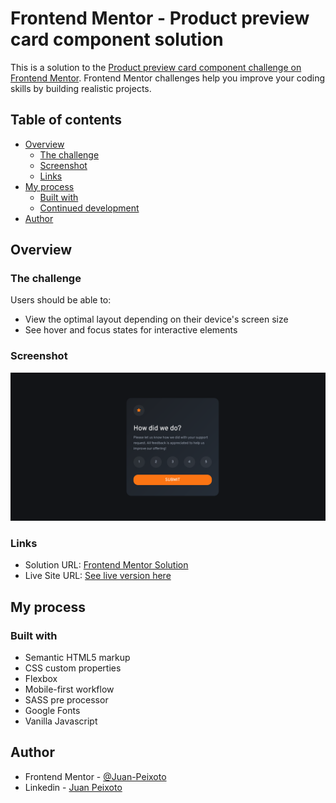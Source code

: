 # Frontend Mentor - Product preview card component solution

This is a solution to the [Product preview card component challenge on Frontend Mentor](https://www.frontendmentor.io/challenges/product-preview-card-component-GO7UmttRfa). Frontend Mentor challenges help you improve your coding skills by building realistic projects. 

## Table of contents

- [Overview](#overview)
  - [The challenge](#the-challenge)
  - [Screenshot](#screenshot)
  - [Links](#links)
- [My process](#my-process)
  - [Built with](#built-with)
  - [Continued development](#continued-development)
- [Author](#author)

## Overview

### The challenge

Users should be able to:

- View the optimal layout depending on their device's screen size
- See hover and focus states for interactive elements

### Screenshot

![](./images/desktop-screenshot.png)

### Links

- Solution URL: [Frontend Mentor Solution](https://www.frontendmentor.io/solutions/semantic-html5markup-css-custom-properties-flexbox-mobilefirst-workf-0WdNxWrkkX)
- Live Site URL: [See live version here](https://juan-peixoto.github.io/frontendmentor-interactive-rating-component/)

## My process

### Built with

- Semantic HTML5 markup
- CSS custom properties
- Flexbox
- Mobile-first workflow
- SASS pre processor
- Google Fonts
- Vanilla Javascript

## Author
- Frontend Mentor - [@Juan-Peixoto](https://www.frontendmentor.io/profile/Juan-Peixoto)
- Linkedin - [Juan Peixoto](https://www.linkedin.com/in/juanpeixoto1998)
